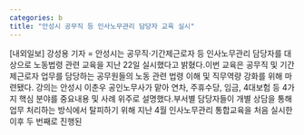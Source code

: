 ```yaml
---
categories: b
title: "안성시 공무직 등 인사노무관리 담당자 교육 실시"
---
```

[내외일보] 강성용 기자 = 안성시는 공무직·기간제근로자 등 인사노무관리 담당자를 대상으로 노동법령 관련 교육을 지난 22일 실시했다고 밝혔다.이번 교육은 공무직 및 기간제근로자 업무를 담당하는 공무원들의 노동 관련 법령 이해 및 직무역량 강화를 위해 마련됐다. 강의는 안성시 이춘우 공인노무사가 맡아 연차, 주휴수당, 임금, 4대보험 등 4가지 핵심 분야를 중요내용 및 사례 위주로 설명했다.부서별 담당자들이 개별 상담을 통해 업무 처리하는 방식에서 탈피하기 위해 지난 4월 인사노무관리 통합교육을 처음 실시한 이후 두 번째로 진행된